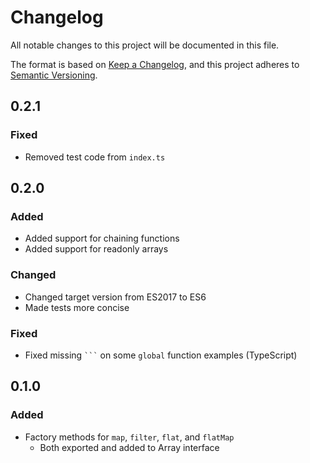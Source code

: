 # Changelog

All notable changes to this project will be documented in this file.

The format is based on [Keep a Changelog](https://keepachangelog.com/en/1.0.0/),
and this project adheres to [Semantic Versioning](https://semver.org/spec/v2.0.0.html).

## 0.2.1

### Fixed

- Removed test code from `index.ts`

## 0.2.0

### Added

- Added support for chaining functions
- Added support for readonly arrays

### Changed

- Changed target version from ES2017 to ES6
- Made tests more concise

### Fixed

- Fixed missing ` ``` ` on some `global` function examples (TypeScript)

## 0.1.0

### Added

- Factory methods for `map`, `filter`, `flat`, and `flatMap`
  - Both exported and added to Array interface
